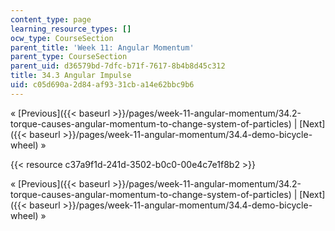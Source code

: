 ```yaml
---
content_type: page
learning_resource_types: []
ocw_type: CourseSection
parent_title: 'Week 11: Angular Momentum'
parent_type: CourseSection
parent_uid: d36579bd-7dfc-b71f-7617-8b4b8d45c312
title: 34.3 Angular Impulse
uid: c05d690a-2d84-af93-31cb-a14e62bbc9b6
---
```


« [Previous]({{< baseurl >}}/pages/week-11-angular-momentum/34.2-torque-causes-angular-momentum-to-change-system-of-particles) | [Next]({{< baseurl >}}/pages/week-11-angular-momentum/34.4-demo-bicycle-wheel) »

{{< resource c37a9f1d-241d-3502-b0c0-00e4c7e1f8b2 >}}

« [Previous]({{< baseurl >}}/pages/week-11-angular-momentum/34.2-torque-causes-angular-momentum-to-change-system-of-particles) | [Next]({{< baseurl >}}/pages/week-11-angular-momentum/34.4-demo-bicycle-wheel) »